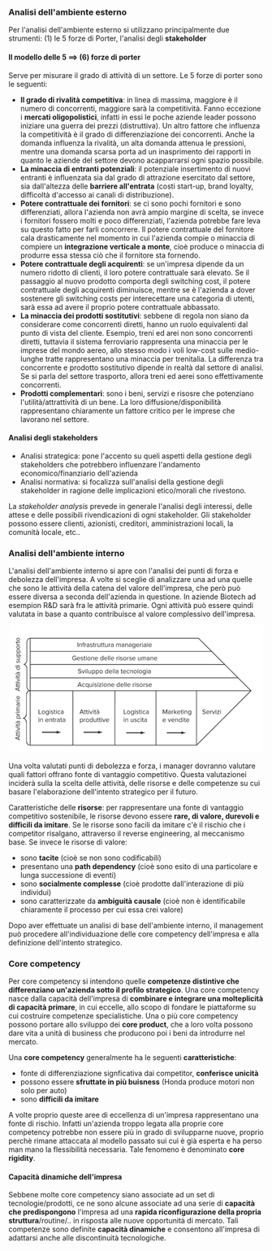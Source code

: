 


### Analisi dell'ambiente esterno
Per l'analisi dell'ambiente esterno si utilizzano principalmente due strumenti: (1) le 5 forze di Porter, l'analisi degli **stakeholder**

#### Il modello delle 5 ==> (6) forze di porter

Serve per misurare il grado di attività di un settore. Le 5 forze di porter sono le seguenti:

- **Il grado di rivalità competitiva**: in linea di massima, maggiore è il numero di concorrenti, maggiore sarà la competitività. Fanno eccezione i **mercati oligopolistici**, infatti in essi le poche aziende leader possono iniziare una guerra dei prezzi (distruttiva). Un altro fattore che influenza la competitività è il grado di differenziazione dei concorrenti. Anche la domanda influenza la rivalità, un alta domanda attenua le pressioni, mentre una domanda scarsa porta ad un inasprimento dei rapporti in quanto le aziende del settore devono acapparrarsi ogni spazio possibile.
- **La minaccia di entranti potenziali**: il potenziale insertimento di nuovi entranti è influenzata sia dal grado di attrazione esercitato dal settore, sia dall'altezza delle **barriere all'entrata** (costi start-up, brand loyalty, difficoltà d'accesso ai canali di distribuzione).
- **Potere contrattuale dei fornitori**: se ci sono pochi fornitori e sono differenziati, allora l'azienda non avrà ampio margine di scelta, se invece i fornitori fossero molti e poco differenziati, l'azienda potrebbe fare leva su questo fatto per farli concorrere. Il potere contrattuale del fornitore cala drasticamente nel momento in cui l'azienda compie o minaccia di compiere un **integrazione verticale a monte**, cioè produce o minaccia di produrre essa stessa ciò che il fornitore sta fornendo.
- **Potere contrattuale degli acquirenti**: se un'impresa dipende da un numero ridotto di clienti, il loro potere contrattuale sarà elevato. Se il passaggio al nuovo prodotto comporta degli switching cost, il potere contrattuale degli acquirenti diminuisce, mentre se è l'azienda a dover sostenere gli switching costs per interecettare una categoria di utenti, sarà essa ad avere il proprio potere contrattuale abbassato.
- **La minaccia dei prodotti sostitutivi**: sebbene di regola non siano da considerare come concorrenti diretti, hanno un ruolo equivalenti dal punto di vista del cliente. Esempio, treni ed arei non sono concorrenti diretti, tuttavia il sistema ferroviario rappresenta una minaccia per le imprese del mondo aereo, allo stesso modo i voli low-cost sulle medio-lunghe tratte rappresentano una minaccia per trenitalia. La differenza tra concorrente e prodotto sostitutivo dipende in realtà dal settore di analisi. Se si parla del settore trasporto, allora treni ed aerei sono effettivamente concorrenti.
- **Prodotti complementari**: sono i beni, servizi e risosre che potenziano l'utilità/attrattività di un bene. La loro diffusione/disponibilità rappresentano chiaramente un fattore critico per le imprese che lavorano nel settore.

#### Analisi degli stakeholders
- Analisi strategica: pone l'accento su queli aspetti della gestione degli stakeholders che potrebbero influenzare l'andamento economico/finanziario dell'azienda
- Analisi normativa: si focalizza sull'analisi della gestione degli stakeholder in ragione delle implicazioni etico/morali che rivestono.

La *stakeholder analysis* prevede in generale l'analisi degli interessi, delle attese e delle possibili rivendicazioni di ogni stakeholder. Gli stakeholder possono essere clienti, azionisti, creditori, amministrazioni locali, la comunità locale, etc..

### Analisi dell'ambiente interno
L'analisi dell'ambiente interno si apre con l'analisi dei punti di forza e debolezza dell'impresa. A volte si sceglie di analizzare una ad una quelle che sono le attività della catena del valore dell'impresa, che però può essere diversa a seconda dell'azienda in questione. In aziende Biotech ad esempion R&D sarà fra le attività primarie. Ogni attività può essere quindi valutata in base a quanto contribuisce al valore complessivo dell'impresa.
<center><img src="./res/catena_valore.png" width=500px;/></center>

Una volta valutati punti di debolezza e forza, i manager dovranno valutare quali fattori offrano fonte di vantaggio competitivo. Questa valutazionei inciderà sulla la scelta delle attività, delle risorse e delle competenze su cui basare l'elaborazione dell'intento strategico per il futuro.

Caratteristiche delle **risorse**: per rappresentare una fonte di vantaggio competitivo sostenibile, le risorse devono essere **rare, di valore, durevoli e difficili da imitare**. Se le risorse sono facili da imitare c'è il rischio che i competitor risalgano, attraverso il reverse engineering, al meccanismo base. Se invece le risorse di valore:

- sono **tacite** (cioè se non sono codificabili)
- presentano una **path dependency** (cioè sono esito di una particolare e lunga successione di eventi)
- sono **socialmente complesse** (cioè prodotte dall'interazione di più individui)
- sono caratterizzate da **ambiguità causale** (cioè non è identificabile chiaramente il processo per cui essa crei valore)

Dopo aver effettuate un analisi di base dell'ambiente interno, il management può procedere all'individuazione delle core competency dell'impresa e alla definizione dell'intento strategico.

### Core competency
Per core competency si intendono quelle **competenze distintive che differenziano un'azienda sotto il profilo strategico**. Una core competency nasce dalla capacità dell'impresa di **combinare e integrare una molteplicità di capacità primare**, in cui eccelle, allo scopo di fondare le piattaforme su cui costruire competenze specialistiche. Una o più core competency possono portare allo sviluppo dei **core product**, che a loro volta possono dare vita a unità di business che producono poi i beni da introdurre nel mercato.

Una **core competency** generalmente ha le seguenti **caratteristiche**:

- fonte di differenziazione signficativa dai competitor, **conferisce unicità**
- possono essere **sfruttate in più buisness** (Honda produce motori non solo per auto)
- sono **difficili da imitare**

A volte proprio queste aree di eccellenza di un'impresa rappresentano una fonte di rischio. Infatti un'azienda troppo legata alla proprie core competency potrebbe non essere più in grado di svilupparne nuove, proprio perchè rimane attaccata al modello passato sui cui è già esperta e ha perso man mano la flessibilità necessaria. Tale fenomeno è denominato **core rigidity**.

#### Capacità dinamiche dell'impresa
Sebbene molte core competency siano associate ad un set di tecnologie/prodotti, ce ne sono alcune associate ad una serie di **capacità che predispongono** l'impresa ad una **rapida riconfigurazione della propria struttura**/routine/.. in risposta alle nuove opportunità di mercato. Tali competenze sono definite **capacità dinamiche** e consentono all'impresa di adattarsi anche alle discontinuità tecnologiche.